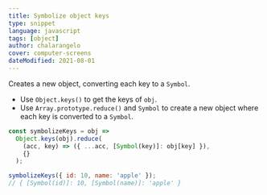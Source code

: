 ```yaml
---
title: Symbolize object keys
type: snippet
language: javascript
tags: [object]
author: chalarangelo
cover: computer-screens
dateModified: 2021-08-01
---
```


Creates a new object, converting each key to a `Symbol`.

- Use `Object.keys()` to get the keys of `obj`.
- Use `Array.prototype.reduce()` and `Symbol` to create a new object where each key is converted to a `Symbol`.

```js
const symbolizeKeys = obj =>
  Object.keys(obj).reduce(
    (acc, key) => ({ ...acc, [Symbol(key)]: obj[key] }),
    {}
  );
```

```js
symbolizeKeys({ id: 10, name: 'apple' });
// { [Symbol(id)]: 10, [Symbol(name)]: 'apple' }
```
